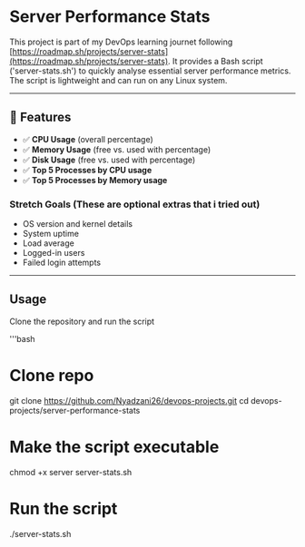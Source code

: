 # Server Performance Stats

This project is part of my DevOps learning journet following [https://roadmap.sh/projects/server-stats](https://roadmap.sh/projects/server-stats).
It provides a Bash script ('server-stats.sh') to quickly analyse essential server performance metrics.
The script is lightweight and can run on any Linux system.

---

## 📌 Features

- ✅ **CPU Usage** (overall percentage)
- ✅ **Memory Usage** (free vs. used with percentage)
- ✅ **Disk Usage** (free vs. used with percentage)
- ✅ **Top 5 Processes by CPU usage**
- ✅ **Top 5 Processes by Memory usage**

### Stretch Goals (These are optional extras that i tried out)
- OS version and kernel details
- System uptime
- Load average
- Logged-in users
- Failed login attempts

---

## Usage

Clone the repository and run the script

'''bash
# Clone repo
git clone https://github.com/Nyadzani26/devops-projects.git
cd devops-projects/server-performance-stats

# Make the script executable
chmod +x server server-stats.sh

# Run the script
./server-stats.sh
